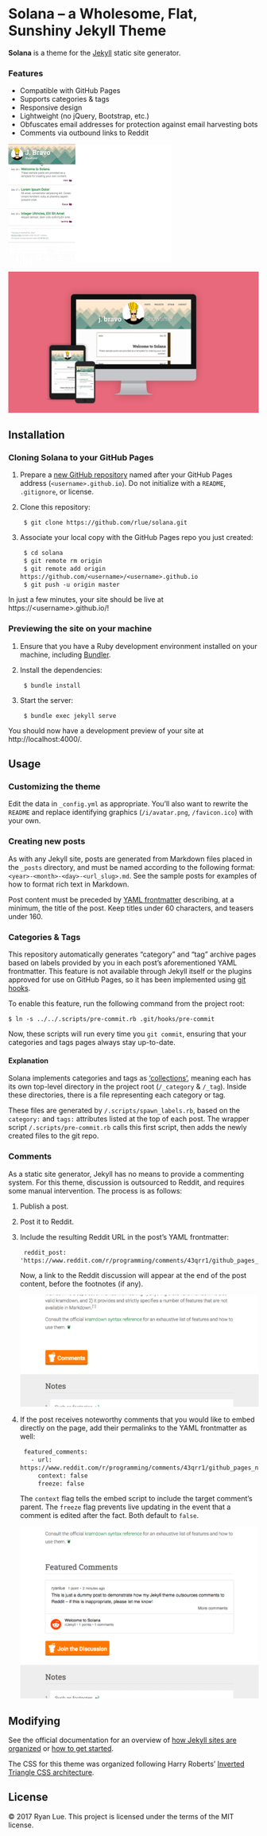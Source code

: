 Solana – a Wholesome, Flat, Sunshiny Jekyll Theme
===============================================

**Solana** is a theme for the [Jekyll][jk] static site generator. 

### Features

* Compatible with GitHub Pages
* Supports categories & tags
* Responsive design
* Lightweight (no jQuery, Bootstrap, etc.) 
* Obfuscates email addresses for protection against email harvesting bots
* Comments via outbound links to Reddit

![](https://raw.githubusercontent.com/rlue/i/master/solana/responsive.gif)

![](https://raw.githubusercontent.com/rlue/i/master/solana/device_mockup.png)

Installation
------------

### Cloning Solana to your GitHub Pages

1. Prepare a [new GitHub repository][new] named after your GitHub Pages address (`<username>.github.io`). Do not initialize with a `README`, `.gitignore`, or license.
2. Clone this repository:

        $ git clone https://github.com/rlue/solana.git

3. Associate your local copy with the GitHub Pages repo you just created:

        $ cd solana
        $ git remote rm origin
        $ git remote add origin https://github.com/<username>/<username>.github.io
        $ git push -u origin master

In just a few minutes, your site should be live at https://\<username\>.github.io/!

### Previewing the site on your machine

1. Ensure that you have a Ruby development environment installed on your machine, including [Bundler][bun].
2. Install the dependencies:

        $ bundle install

3. Start the server: 

        $ bundle exec jekyll serve

You should now have a development preview of your site at http://localhost:4000/.

Usage
-----

### Customizing the theme

Edit the data in `_config.yml` as appropriate. You’ll also want to rewrite the `README` and replace identifying graphics (`/i/avatar.png`, `/favicon.ico`) with your own.

### Creating new posts

As with any Jekyll site, posts are generated from Markdown files placed in the `_posts` directory, and must be named according to the following format: `<year>-<month>-<day>-<url_slug>.md`. See the sample posts for examples of how to format rich text in Markdown.

Post content must be preceded by [YAML frontmatter][doc-fm] describing, at a minimum, the title of the post. Keep titles under 60 characters, and teasers under 160.

### Categories & Tags

This repository automatically generates “category” and “tag” archive pages based on labels provided by you in each post’s aforementioned YAML frontmatter. This feature is not available through Jekyll itself or the plugins approved for use on GitHub Pages, so it has been implemented using [git hooks][ghk].

To enable this feature, run the following command from the project root:

```
$ ln -s ../../.scripts/pre-commit.rb .git/hooks/pre-commit
```

Now, these scripts will run every time you `git commit`, ensuring that your categories and tags pages always stay up-to-date.

#### Explanation

Solana implements categories and tags as [‘collections’][doc-col], meaning each has its own top-level directory in the project root (`/_category` & `/_tag`). Inside these directories, there is a file representing each category or tag.

These files are generated by `/.scripts/spawn_labels.rb`, based on the `category:` and `tags:` attributes listed at the top of each post. The wrapper script `/.scripts/pre-commit.rb` calls this first script, then adds the newly created files to the git repo.

### Comments

As a static site generator, Jekyll has no means to provide a commenting system. For this theme, discussion is outsourced to Reddit, and requires some manual intervention. The process is as follows:

1. Publish a post.
2. Post it to Reddit.
3. Include the resulting Reddit URL in the post’s YAML frontmatter:

        reddit_post: 'https://www.reddit.com/r/programming/comments/43qrr1/github_pages_now_faster_and_simpler_with_jekyll_30/'

   Now, a link to the Reddit discussion will appear at the end of the post content, before the footnotes (if any).

   ![](https://raw.githubusercontent.com/rlue/i/master/solana/comments-1.png)
4. If the post receives noteworthy comments that you would like to embed directly on the page, add their permalinks to the YAML frontmatter as well:

        featured_comments:
          - url: https://www.reddit.com/r/programming/comments/43qrr1/github_pages_now_faster_and_simpler_with_jekyll_30/czkidt9/
            context: false
            freeze: false

   The `context` flag tells the embed script to include the target comment’s parent. The `freeze` flag prevents live updating in the event that a comment is edited after the fact. Both default to `false`.

   ![](https://raw.githubusercontent.com/rlue/i/master/solana/comments-2.png)

Modifying
---------

See the official documentation for an overview of [how Jekyll sites are organized][doc-dirs] or [how to get started][doc-qs].

The CSS for this theme was organized following Harry Roberts’ [Inverted Triangle CSS architecture][itcss].

License
-------

© 2017 Ryan Lue. This project is licensed under the terms of the MIT license.

[jk]: http://jekyllrb.com/
[new]: https://github.com/new
[bun]: https://github.com/bundler/bundler#installation-and-usage
[doc-fm]: https://jekyllrb.com/docs/frontmatter/
[ghk]: http://githooks.com/
[doc-col]: https://jekyllrb.com/docs/collections/
[doc-dirs]: https://jekyllrb.com/docs/structure/
[doc-qs]: https://jekyllrb.com/docs/quickstart/
[itcss]: https://www.xfive.co/blog/itcss-scalable-maintainable-css-architecture/
